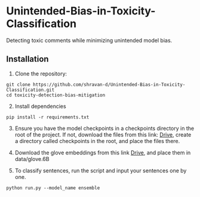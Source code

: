 # Unintended-Bias-in-Toxicity-Classification
Detecting toxic comments while minimizing unintended model bias.

## Installation

1. Clone the repository:
```
git clone https://github.com/shravan-d/Unintended-Bias-in-Toxicity-Classification.git
cd toxicity-detection-bias-mitigation
```
2. Install dependencies
```
pip install -r requirements.txt
```

3. Ensure you have the model checkpoints in a checkpoints directory in the root of the project. If not, download the files from this link: [Drive](https://drive.google.com/drive/folders/1YbqEKaYfCv2DSQ-axub6Q3Sia-UcWOqZ), create a directory called checkpoints in the root, and place the files there.

4. Download the glove embeddings from this link [Drive](https://drive.google.com/drive/folders/1YbqEKaYfCv2DSQ-axub6Q3Sia-UcWOqZ), and place them in data/glove.6B

5. To classify sentences, run the script and input your sentences one by one.
```
python run.py --model_name ensemble
```
